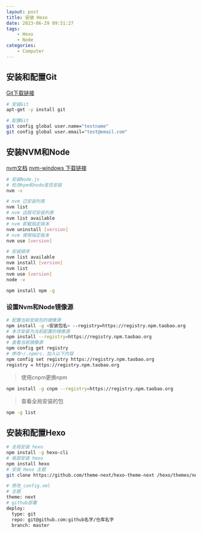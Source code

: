 ```yaml
---
layout: post
title: 安装 Hexo
date: 2023-06-29 09:51:27
tags:
    - Hexo
    - Node
categories:
    - Computer
---
```


## 安装和配置Git

[Git下载链接](https://git-scm.com/downloads)
```bash
# 安装Git
apt-get -y install git

# 配置Git
git config global user.name="testname"
git config global user.email="test@email.com"
```

## 安装NVM和Node

[nvm文档](https://github.com/nvm-sh/nvm)
[nvm-windows 下载链接](https://github.com/coreybutler/nvm-windows/releases)
```bash
# 安装Node.js
# 检测npm和node是否安装
nvm -v

# nvm 已安装列表
nvm list
# nvm 远程可安装列表
nvm list available
# nvm 卸载指定版本
nvm uninstall [version]
# nvm 使用指定版本
nvm use [version]

# 安装顺序
nvm list available
nvm install [version]
nvm list
nvm use [version]
node -v
```

```bash
npm install npm -g
```

### 设置Nvm和Node镜像源

```bash
# 配置当前安装包的镜像源
npm install -g <安装包名> --registry=https://registry.npm.taobao.org
# 本次安装为当前配置的镜像源
npm install --registry=https://registry.npm.taobao.org   
# 查看当前镜像源
npm config get registry
# 修改~/.npmrc，加入以下内容
npm config set registry https://registry.npm.taobao.org   
registry = https://registry.npm.taobao.org   
```

> 使用cnpm更换npm

```bash
npm install -g cnpm --registry=https://registry.npm.taobao.org   
```

> 查看全局安装的包

```bash
npm -g list
```

## 安装和配置Hexo

```bash
# 全局安装 hexo
npm install -g hexo-cli
# 局部安装 hexo
npm install hexo
# 安装 Hexo 主题
git clone https://github.com/theme-next/hexo-theme-next /hexo/themes/next
```

```bash
# 修改_config.xml
# 主题
theme: next
# github部署
deploy:
  type: git
  repo: git@github.com:github名字/仓库名字
  branch: master
```
